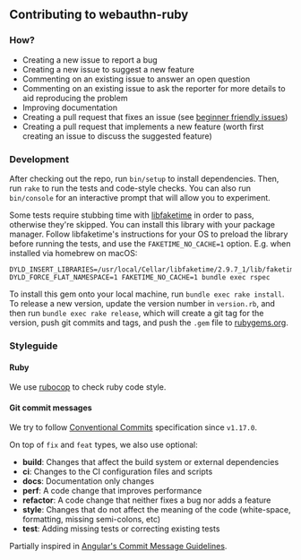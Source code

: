 ## Contributing to webauthn-ruby

### How?

- Creating a new issue to report a bug
- Creating a new issue to suggest a new feature
- Commenting on an existing issue to answer an open question
- Commenting on an existing issue to ask the reporter for more details to aid reproducing the problem
- Improving documentation
- Creating a pull request that fixes an issue (see [beginner friendly issues](https://github.com/cedarcode/webauthn-ruby/issues?q=is%3Aissue+is%3Aopen+label%3A%22good+first+issue%22))
- Creating a pull request that implements a new feature (worth first creating an issue to discuss the suggested feature)

### Development

After checking out the repo, run `bin/setup` to install dependencies. Then, run `rake` to run the tests and code-style checks. You can also run `bin/console` for an interactive prompt that will allow you to experiment.

Some tests require stubbing time with [libfaketime](https://github.com/wolfcw/libfaketime) in order to pass, otherwise they're skipped. You can install this library with your package manager. Follow libfaketime's instructions for your OS to preload the library before running the tests, and use the `FAKETIME_NO_CACHE=1` option. E.g. when installed via homebrew on macOS:
```shell
DYLD_INSERT_LIBRARIES=/usr/local/Cellar/libfaketime/2.9.7_1/lib/faketime/libfaketime.1.dylib DYLD_FORCE_FLAT_NAMESPACE=1 FAKETIME_NO_CACHE=1 bundle exec rspec
```

To install this gem onto your local machine, run `bundle exec rake install`. To release a new version, update the version number in `version.rb`, and then run `bundle exec rake release`, which will create a git tag for the version, push git commits and tags, and push the `.gem` file to [rubygems.org](https://rubygems.org).

### Styleguide

#### Ruby

We use [rubocop](https://rubygems.org/gems/rubocop) to check ruby code style.

#### Git commit messages

We try to follow [Conventional Commits](https://conventionalcommits.org) specification since `v1.17.0`.

On top of `fix` and `feat` types, we also use optional:

* __build__: Changes that affect the build system or external dependencies
* __ci__: Changes to the CI configuration files and scripts
* __docs__: Documentation only changes
* __perf__: A code change that improves performance
* __refactor__: A code change that neither fixes a bug nor adds a feature
* __style__: Changes that do not affect the meaning of the code (white-space, formatting, missing semi-colons, etc)
* __test__: Adding missing tests or correcting existing tests

Partially inspired in [Angular's Commit Message Guidelines](https://github.com/angular/angular/blob/master/CONTRIBUTING.md#-commit-message-guidelines).
